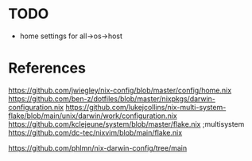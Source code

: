 # TODO

- home settings for all->os->host

# References

https://github.com/jwiegley/nix-config/blob/master/config/home.nix
https://github.com/ben-z/dotfiles/blob/master/nixpkgs/darwin-configuration.nix
https://github.com/lukejcollins/nix-multi-system-flake/blob/main/unix/darwin/work/configuration.nix
https://github.com/kclejeune/system/blob/master/flake.nix ;multisystem
https://github.com/dc-tec/nixvim/blob/main/flake.nix

https://github.com/phlmn/nix-darwin-config/tree/main

